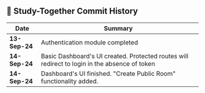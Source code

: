 ## 📅 Study-Together Commit History

| Date       | Summary                      |
|------------|------------------------------|
| **13-Sep-24** | Authentication module completed |
| **14-Sep-24** | Basic Dashboard's UI created. Protected routes will redirect to login in the absence of token |
| **14-Sep-24** | Dashboard's UI finished. "Create Public Room" functionality added. |
